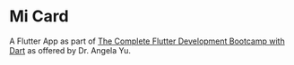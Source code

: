 # Mi Card
A Flutter App as part of [The Complete Flutter Development Bootcamp with Dart](https://www.udemy.com/course/flutter-bootcamp-with-dart) as offered by Dr. Angela Yu.

